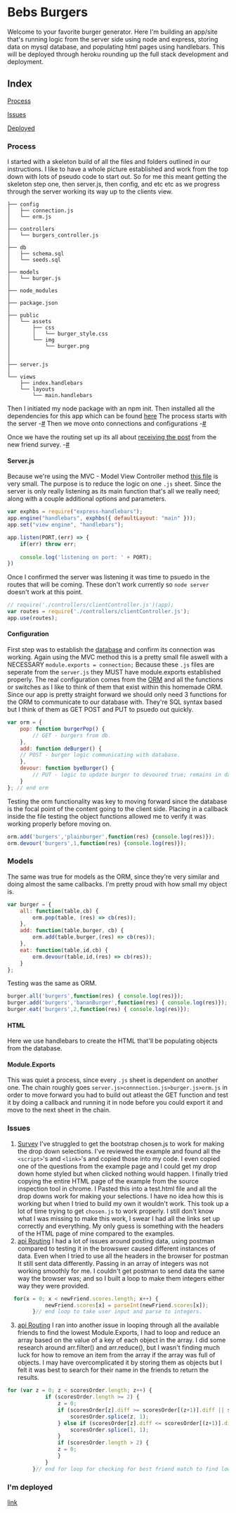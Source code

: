 # Bebs Burgers
Welcome to your favorite burger generator.
Here I'm building an app/site that's running logic from the server side using node and express, storing data on mysql database, and populating html pages using handlebars. 
This will be deployed through heroku rounding up the full stack development and deployment. 
<!-- 
Here I built a backend server that process stored data and returns content to the viewer while keeping the backend logic hidden.
In the skeleton shown below you can see that data public is all that gets sent to the client, the rest is all in the backend being processed by node server.
I found this very educational for why you break apart the logic into every different scenario.
All the looping I had to do in order to make the `apiRoutes.js` process correctly would've been so clunky and confusing if it was in the `htmlRoutes.js` or the `server.js`. -->


## Index
[Process](#Process)

[Issues](#Issues)

[Deployed](https://keagans-friend-finder.herokuapp.com/)

### Process
I started with a skeleton build of all the files and folders outlined in our instructions.
I like to have a whole picture established and work from the top down with lots of pseudo code to start out. 
So for me this meant getting the skeleton step one, then server.js, then config, and etc etc as we progress through the server working its way up to the clients view. 
```
├── config
│   ├── connection.js
│   └── orm.js
│ 
├── controllers
│   └── burgers_controller.js
│
├── db
│   ├── schema.sql
│   └── seeds.sql
│
├── models
│   └── burger.js
│ 
├── node_modules
│ 
├── package.json
│
├── public
│   └── assets
│       ├── css
│       │   └── burger_style.css
│       └── img
│           └── burger.png
│   
│
├── server.js
│
└── views
    ├── index.handlebars
    └── layouts
        └── main.handlebars
```
Then I initiated my node package with an npm init.
Then installed all the dependencies for this app which can be found [here](package.json)
The process starts with the server -[#](#Server.js)
Then we move onto connections and configurations -[#](#Configuration)

Once we have the routing set up its all about [receiving the post](app/routing/apiRoutes.js) from the new friend survey. -[#](#Module.Exports)

  

#### Server.js
Because we're using the MVC - Model View Controller method [this file](server.js) is very small.
The purpose is to reduce the logic on one `.js` sheet.
Since the server is only really listening as its main function that's all we really need; along with a couple additional options and parameters. 
```js
var exphbs = require("express-handlebars");
app.engine("handlebars", exphbs({ defaultLayout: "main" }));
app.set("view engine", "handlebars");

app.listen(PORT,(err) => {
    if(err) throw err;
    
    console.log('listening on port: ' + PORT);
})
```
Once I confirmed the server was listening it was time to psuedo in the routes that will be coming.
These don't work currently so `node server` doesn't work at this point. 
```js
// require('./controllers/clientController.js')(app);
var routes = require('./controllers/clientController.js');
app.use(routes);
```

#### Configuration
First step was to establish the [database](./config/connection.js) and confirm its connection was working. 
Again using the MVC method this is a pretty small file aswell with a NECESSARY `module.exports = connection;`
Because these `.js` files are seperate from the `server.js` they MUST have module.exports established properly.
The real configuration comes from the [ORM](./config/orm.js) and all the functions or switches as I like to think of them that exist within this homemade ORM.
Since our app is pretty straight forward we should only need 3 functions for the ORM to communicate to our database with. They're SQL syntax based but I think of them as GET POST and PUT to psuedo out quickly. 
```js
var orm = {
    pop: function burgerPop() {
        // GET - burgers from db. 
    },
    add: function deBurger() {
    // POST - burger logic communicating with database. 
    },
    devour: function byeBurger() {
        // PUT - logic to update burger to devoured true; remains in database it seems but is no longer visible on DOM. 
    }
}; // end orm
```
Testing the orm functionality was key to moving forward since the database is the focal point of the content going to the client side.
Placing in a callback inside the file testing the object functions allowed me to verify it was working properly before moving on. 
```js
orm.add('burgers','plainburger',function(res) {console.log(res)});
orm.devour('burgers',1,function(res) {console.log(res)});
```
### Models
The same was true for models as the ORM, since they're very similar and doing almost the same callbacks.
I'm pretty proud with how small my object is.
```js
var burger = {
    all: function(table,cb) {
        orm.pop(table, (res) => cb(res));
    },
    add: function(table,burger, cb) {
        orm.add(table,burger,(res) => cb(res));
    },
    eat: function(table,id,cb) {
        orm.devour(table,id,(res) => cb(res));
    }
};
```
Testing was the same as ORM. 
```js
burger.all('burgers',function(res) { console.log(res)});
burger.add('burgers','bananBurger',function(res) { console.log(res)});
burger.eat('burgers',2,function(res) { console.log(res)});
```

#### HTML
Here we use handlebars to create the HTML that'll be populating objects from the database.  

#### Module.Exports
This was quiet a process, since every `.js` sheet is dependent on another one.
The chain roughly goes `server.js>connnection.js>burger.js>orm.js` in order to move forward you had to build out atleast the GET function and test it by doing a callback and running it in node before you could export it and move to the next sheet in the chain. 

### Issues
1. [Survey](app/public/survey.html)
I've struggled to get the bootstrap chosen.js to work for making the drop down selections. 
I've reviewed the example and found all the `<script>`'s and `<link>`'s and copied those into my code.
I even copied one of the questions from the example page and I could get my drop down home styled but when clicked nothing would happen.
I finally tried copying the entire HTML page of the example from the source inspection tool in chrome.
I Pasted this into a test.html file and all the drop downs work for making your selections. I have no idea how this is working but when I tried to build my own it wouldn't work. This took up a lot of time trying to get `chosen.js` to work properly. 
I still don't know what I was missing to make this work, I swear I had all the links set up correctly and everything. 
My only guess is something with the headers of the HTML page of mine compared to the examples. 
2. [api Routing](app/routing/apiRoutes.js)
I had a lot of issues around posting data, using postman compared to testing it in the browswer caused different instances of data.
Even when I tried to use all the headers in the browser for postman It still sent data differently.
Passing in an array of integers was not working smoothly for me.
I couldn't get postman to send data the same way the browser was; and so I built a loop to make them integers either way they were provided. 
```js
  for(x = 0; x < newFriend.scores.length; x++) {
            newFriend.scores[x] = parseInt(newFriend.scores[x]);
        }// end loop to take user input and parse to integers. 
```
3. [api Routing](app/routing/apiRoutes.js)
I ran into another issue in looping through all the available friends to find the lowest Module.Exports, I had to loop and reduce an array based on the value of a key of each object in the array.
I did some research around arr.filter() and arr.reduce(), but I wasn't finding much luck for how to remove an item from the array if the array was full of objects.
I may have overcomplicated it by storing them as objects but I felt it was best to search for their name in the friends to return the results. 
```js
for (var z = 0; z < scoresOrder.length; z++) {
            if (scoresOrder.length >= 2) {
                z = 0;
                if (scoresOrder[z].diff >= scoresOrder[(z+1)].diff || scoresOrder[(z+1)] === 0) {
                    scoresOrder.splice(z, 1);
                } else if (scoresOrder[z].diff <= scoresOrder[(z+1)].diff || scoresOrder[z] === 0) {
                    scoresOrder.splice(1, 1);
                }
                if (scoresOrder.length > 2) {
                z = 0;
                } 
            }
        }// end for loop for checking for best friend match to find lowest value for the diff key of the objects. 
```

### I'm deployed
[link](https://keagans-friend-finder.herokuapp.com/)